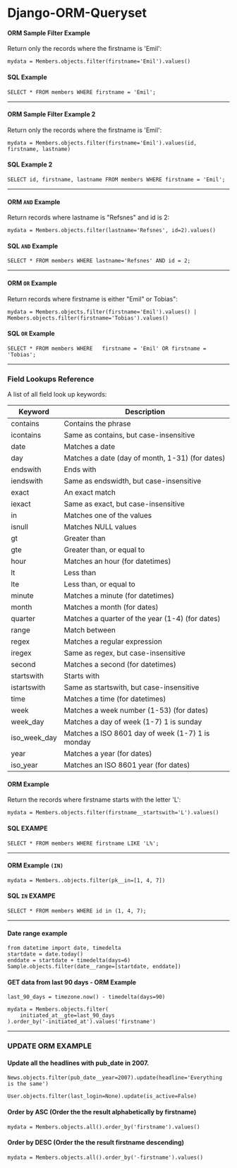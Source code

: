 # Django-ORM-Queryset

#### ORM Sample Filter Example
Return only the records where the firstname is 'Emil':
```shell
mydata = Members.objects.filter(firstname='Emil').values()
```
#### SQL Example
```shell
SELECT * FROM members WHERE firstname = 'Emil';
```

---

#### ORM Sample Filter Example 2
Return only the records where the firstname is 'Emil':
```shell
mydata = Members.objects.filter(firstname='Emil').values(id, firstname, lastname)
```
#### SQL Example 2
```shell
SELECT id, firstname, lastname FROM members WHERE firstname = 'Emil';
```

---

#### ORM `AND` Example
Return records where lastname is "Refsnes" and id is 2:
```shell
mydata = Members.objects.filter(lastname='Refsnes', id=2).values()
```
#### SQL `AND` Example
```shell
SELECT * FROM members WHERE lastname='Refsnes' AND id = 2;
```

---

#### ORM `OR` Example
Return records where firstname is either "Emil" or Tobias":
```shell
mydata = Members.objects.filter(firstname='Emil').values() | Members.objects.filter(firstname='Tobias').values()
```
#### SQL `OR` Example
```shell
SELECT * FROM members WHERE   firstname = 'Emil' OR firstname = 'Tobias';
```

---

### Field Lookups Reference
A list of all field look up keywords:

Keyword	| Description
--- | ---
contains |	Contains the phrase
icontains |	Same as contains, but case-insensitive
date |	Matches a date
day	| Matches a date (day of month, 1-31) (for dates)
endswith |	Ends with
iendswith |	Same as endswidth, but case-insensitive
exact |	An exact match
iexact |	Same as exact, but case-insensitive
in |	Matches one of the values
isnull |	Matches NULL values
gt |	Greater than
gte |	Greater than, or equal to
hour |	Matches an hour (for datetimes)
lt |	Less than
lte |	Less than, or equal to
minute |	Matches a minute (for datetimes)
month |	Matches a month (for dates)
quarter |	Matches a quarter of the year (1-4) (for dates)
range |	Match between
regex |	Matches a regular expression
iregex |	Same as regex, but case-insensitive
second |	Matches a second (for datetimes)
startswith |	Starts with
istartswith |	Same as startswith, but case-insensitive
time |	Matches a time (for datetimes)
week |	Matches a week number (1-53) (for dates)
week_day |	Matches a day of week (1-7) 1 is sunday
iso_week_day |	Matches a ISO 8601 day of week (1-7) 1 is monday
year |	Matches a year (for dates)
iso_year |	Matches an ISO 8601 year (for dates)


#### ORM Example 
Return the records where firstname starts with the letter 'L':
```shell
mydata = Members.objects.filter(firstname__startswith='L').values()
```
#### SQL EXAMPE
```shell
SELECT * FROM members WHERE firstname LIKE 'L%';
```
---

#### ORM Example `(IN)`
```shell
mydata = Members..objects.filter(pk__in=[1, 4, 7])
```
#### SQL `IN` EXAMPE
```shell
SELECT * FROM members WHERE id in (1, 4, 7);
```
---

#### Date range example 
```shell
from datetime import date, timedelta
startdate = date.today()
enddate = startdate + timedelta(days=6)
Sample.objects.filter(date__range=[startdate, enddate])
```

#### GET data from last 90 days - ORM Example
```shell
last_90_days = timezone.now() - timedelta(days=90)

mydata = Members.objects.filter(
    initiated_at__gte=last_90_days
).order_by('-initiated_at').values('firstname')
```

---

### UPDATE ORM EXAMPLE 

#### Update all the headlines with pub_date in 2007.
```shell
News.objects.filter(pub_date__year=2007).update(headline='Everything is the same')
```

```shell
User.objects.filter(last_login=None).update(is_active=False)
```

#### Order by ASC (Order the the result alphabetically by firstname)
```shell
mydata = Members.objects.all().order_by('firstname').values()
```
#### Order by DESC (Order the the result firstname descending)
```shell
mydata = Members.objects.all().order_by('-firstname').values()
```






























